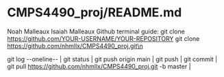 # CMPS4490_proj/README.md
Noah Malleaux
Isaiah Malleaux
Github terminal guide:
git clone https://github.com/YOUR-USERNAME/YOUR-REPOSITORY
git clone https://github.com/nhmllx/CMPS4490_proj.git\n

git log --oneline-- |
git status |
git push origin main |
git push |
git commit |
git pull https://github.com/nhmllx/CMPS4490_proj.git -b master |
